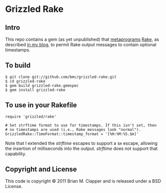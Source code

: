 # Grizzled Rake

## Intro

This repo contains a gem (as yet unpublished) that [metaprograms][]
[Rake][], as described [in my blog][], to permit Rake output messages to
contain optional timestamps.

## To build

    $ git clone git://github.com/bmc/grizzled-rake.git
    $ cd grizzled-rake
    $ gem build grizzled-rake.gemspec
    $ gem install grizzled-rake

## To use in your Rakefile

    require 'grizzled/rake'
    
    # Set strftime format to use for timestamps. If this isn't set, then
    # no timestamps are used (i.e., Rake messages look "normal").
    GrizzledRake::TimeFormat::timestamp_format = '[%H:%M:%S.$m]'

Note that I extended the *strftime* escapes to support a `$m` escape, allowing
the insertion of milliseconds into the output. *strftime* does not support
that capability.

## Copyright and License

This code is copyright &copy; 2011 Brian M. Clapper and is released under a
BSD License.

[Rake]: http://rake.rubyforge.org/
[metaprograms]: http://practicalruby.blogspot.com/2007/02/ruby-metaprogramming-introduction.html
[in my blog]: http://brizzled.clapper.org/id/109/

